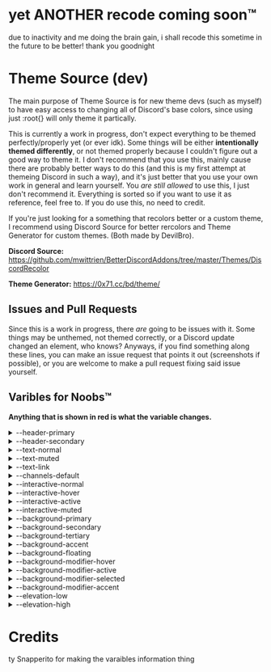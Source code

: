 # yet ANOTHER recode coming soon:tm:
due to inactivity and me doing the brain gain, i shall recode this sometime in the future to be better! thank you goodnight

# Theme Source (dev)
The main purpose of Theme Source is for new theme devs (such as myself) to have easy access to changing all of Discord's base colors, since using just :root{} will only theme it partically.

This is currently a work in progress, don't expect everything to be themed perfectly/properly yet (or ever idk). Some things will be either **intentionally themed differently**, or not themed properly because I couldn't figure out a good way to theme it. I don't recommend that you use this, mainly cause there are probably better ways to do this (and this is my first attempt at themeing Discord in such a way), and it's just better that you use your own work in general and learn yourself. You *are still allowed* to use this, I just don't recommend it. Everything is sorted so if you want to use it as reference, feel free to. If you do use this, no need to credit.


If you're just looking for a something that recolors better or a custom theme, I recommend using Discord Source for better rercolors and Theme Generator for custom themes. (Both made by DevilBro).

**Discord Source:** https://github.com/mwittrien/BetterDiscordAddons/tree/master/Themes/DiscordRecolor

**Theme Generator:** https://0x71.cc/bd/theme/


## Issues and Pull Requests
Since this is a work in progress, there *are* going to be issues with it. Some things may be unthemed, not themed correctly, or a Discord update changed an element, who knows? Anyways, if you find something along these lines, you can make an issue request that points it out (screenshots if possible), or you are welcome to make a pull request fixing said issue yourself.


## Varibles for Noobs™️
**Anything that is shown in red is what the variable changes.**


<details>
  <summary>--header-primary</summary>
Primary header text (basically most visible header text).

![](https://media.discordapp.net/attachments/761659752446689280/767957753674203146/unknown.png?width=1120&height=630)
![](https://media.discordapp.net/attachments/761659752446689280/767957832342437918/unknown.png?width=1120&height=630)
</details>


<details>
  <summary>--header-secondary</summary>
Text that is usually under --header-primary.

![](https://media.discordapp.net/attachments/761659752446689280/767958009032212500/unknown.png?width=1120&height=630)
![](https://media.discordapp.net/attachments/761659752446689280/767958062215987200/unknown.png?width=1120&height=630)
</details>


<details>
  <summary>--text-normal</summary>
Basic text elements, such as messages as well as other things.

![](https://media.discordapp.net/attachments/761659752446689280/767958461110550528/unknown.png?width=1120&height=630)
![](https://media.discordapp.net/attachments/761659752446689280/767958568627732490/unknown.png?width=1120&height=630)
</details>


<details>
  <summary>--text-muted</summary>
Text areas that are defaulted to a "muted color", usually appears in text fields.

![](https://media.discordapp.net/attachments/761659752446689280/767958862174355466/unknown.png?width=1121&height=629)
</details>


<details>
  <summary>--text-link</summary>
Links and hyperlinks.

![](https://media.discordapp.net/attachments/761659752446689280/767959535691235409/unknown.png?width=1121&height=629)
</details>


<details>
  <summary>--channels-default</summary>
Category headers.

![](https://media.discordapp.net/attachments/761659752446689280/767959748514414632/unknown.png?width=1120&height=630)
![](https://media.discordapp.net/attachments/761659752446689280/767959815418675220/unknown.png?width=1120&height=630)
</details>


<details>
  <summary>--interactive-normal</summary>
Items that can be active (that aren't already active)

![](https://media.discordapp.net/attachments/761659752446689280/767960326868041728/unknown.png?width=1120&height=630)
</details>


<details>
  <summary>--interactive-hover</summary>
Anything that is currently being hovered over.

![](https://media.discordapp.net/attachments/761659752446689280/767960844050497576/unknown.png?width=215&height=630)
</details>


<details>
  <summary>--interactive-active</summary>
Anything that is currently active (selected/clicked on).

![](https://media.discordapp.net/attachments/761659752446689280/767961120072925205/unknown.png?width=1120&height=630)
</details>


<details>
  <summary>--interactive-muted</summary>
Anything that is muted and can be interacted with.

![](https://media.discordapp.net/attachments/761659752446689280/767962218033184768/unknown.png?width=1124&height=630)
</details>


<details>
  <summary>--background-primary</summary>
ned fixies
</details>


<details>
  <summary>--background-secondary</summary>
Anything that uses --background-secondary (refer to image for best example).

![](https://media.discordapp.net/attachments/761659752446689280/767963085079314462/unknown.png?width=1105&height=630)
</details>


<details>
  <summary>--background-tertiary</summary>
Anything that uses --background-tertiary (refer to image for best example).

![](https://media.discordapp.net/attachments/761659752446689280/767963402889854976/unknown.png?width=1120&height=630)
</details>


<details>
  <summary>--background-accent</summary>
Accent color, idk how to explain this one.

![](https://media.discordapp.net/attachments/761659752446689280/767963971864887306/unknown.png)
</details>


<details>
  <summary>--background-floating</summary>
The color for all floating related elements.

![](https://media.discordapp.net/attachments/761659752446689280/767964336995303424/unknown.png)
![](https://media.discordapp.net/attachments/761659752446689280/767964458470866954/unknown.png)
</details>


<details>
  <summary>--background-modifier-hover</summary>
Hovering on something selectable.

![](https://snapper.is-a-virg.in/3g23q1.gif)
</details>


<details>
  <summary>--background-modifier-active</summary>
Items that are hovered but differnet.

![](https://media.discordapp.net/attachments/761659752446689280/767965907581927434/unknown.png?width=1120&height=630)
</details>


<details>
  <summary>--background-modifier-selected</summary>
Items that are selected/active but differnet.

![](https://media.discordapp.net/attachments/761659752446689280/767966285694369792/unknown.png?width=1121&height=629)
</details>


<details>
  <summary>--background-modifier-accent</summary>
Separators (aka the lines that appear separating things).

![](https://media.discordapp.net/attachments/761659752446689280/767966654046011443/unknown.png?width=1120&height=630)
![](https://media.discordapp.net/attachments/761659752446689280/767966707087835186/unknown.png?width=1120&height=630)
</details>


<details>
  <summary>--elevation-low</summary>
Changes **this** line, supposed to be coded as 

```css
--elevation-low: 0 1px 0 rgba(4, 4, 5, 0.2), 0 1.5px 0 rgba(6, 6, 7, 0.05), 0 2px 0 rgba(4, 4, 5, 0.05); /* replace colors */
```

![](https://media.discordapp.net/attachments/761659752446689280/767967924379320331/unknown.png?width=1120&height=630)
</details>


<details>
  <summary>--elevation-high</summary>
The drop shadow that appears behind certain modals.

![](https://media.discordapp.net/attachments/761659752446689280/767968776049393704/unknown.png?width=1120&height=630)
</details>

# Credits
ty Snapperito for making the varaibles information thing
